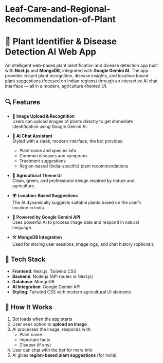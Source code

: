 # Leaf-Care-and-Regional-Recommendation-of-Plant

# 🌿 Plant Identifier & Disease Detection AI Web App

An intelligent web-based plant identification and disease detection app built with **Next.js** and **MongoDB**, integrated with **Google Gemini AI**. The app provides instant plant recognition, disease insights, and location-based plant suggestions (focused on Indian regions) through an interactive AI chat interface — all in a modern, agriculture-themed UI.

## 🔍 Features

- 📸 **Image Upload & Recognition**  
  Users can upload images of plants directly to get immediate identification using Google Gemini AI.

- 💬 **AI Chat Assistant**  
  Styled with a sleek, modern interface, the bot provides:
  - Plant name and species info  
  - Common diseases and symptoms  
  - Treatment suggestions  
  - Region-based (India-specific) plant recommendations

- 🌱 **Agricultural Theme UI**  
  Clean, green, and professional design inspired by nature and agriculture.

- 🌍 **Location-Based Suggestions**  
  The AI dynamically suggests suitable plants based on the user's location in India.

- 🧠 **Powered by Google Gemini API**  
  Uses powerful AI to process image data and respond in natural language.

- 🛠️ **MongoDB Integration**  
  Used for storing user sessions, image logs, and chat history (optional).

## 🚀 Tech Stack

- **Frontend**: Next.js, Tailwind CSS  
- **Backend**: Node.js (API routes in Next.js)  
- **Database**: MongoDB  
- **AI Integration**: Google Gemini API  
- **Styling**: Tailwind CSS with modern agricultural UI elements

## 📸 How It Works

1. Bot loads when the app starts
2. User sees option to **upload an image**
3. AI processes the image, responds with:
   - Plant name
   - Important facts
   - Disease (if any)
4. User can chat with the bot for more info
5. AI gives **region-based plant suggestions** (for India)

